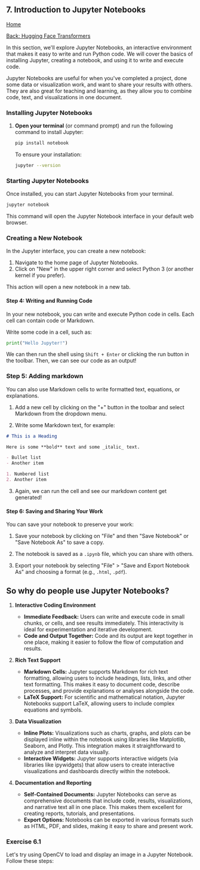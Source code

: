 ## 7. Introduction to Jupyter Notebooks

[Home](README.md)

[Back: Hugging Face Transformers](05_hugging_face_transformers.md)

In this section, we'll explore Jupyter Notebooks, an interactive environment that makes it easy to write and run Python code. We will cover the basics of installing Jupyter, creating a notebook, and using it to write and execute code.

Jupyter Notebooks are useful for when you've completed a project, done some data or visualization work, and want to share your results with others. They are also great for teaching and learning, as they allow you to combine code, text, and visualizations in one document.

### Installing Jupyter Notebooks

1. **Open your terminal** (or command prompt) and run the following command to install Jupyter:

   ```bash
   pip install notebook
   ```

   To ensure your installation:

   ```bash
   jupyter --version
   ```

### Starting Jupyter Notebooks

Once installed, you can start Jupyter Notebooks from your terminal.

```bash
jupyter notebook
```

This command will open the Jupyter Notebook interface in your default web browser.

### Creating a New Notebook

In the Jupyter interface, you can create a new notebook:

1. Navigate to the home page of Jupyter Notebooks.
2. Click on "New" in the upper right corner and select Python 3 (or another kernel if you prefer).

This action will open a new notebook in a new tab.

#### Step 4: Writing and Running Code

In your new notebook, you can write and execute Python code in cells. Each cell can contain code or Markdown.

Write some code in a cell, such as:

```python
print("Hello Jupyter!")
```

We can then run the shell using `Shift + Enter` or clicking the run button in the toolbar. Then, we can see our code as an output!

### Step 5: Adding markdown

You can also use Markdown cells to write formatted text, equations, or explanations.

1. Add a new cell by clicking on the "+" button in the toolbar and select Markdown from the dropdown menu.

2. Write some Markdown text, for example:

```markdown
# This is a Heading

Here is some **bold** text and some _italic_ text.

- Bullet list
- Another item

1. Numbered list
2. Another item
```

3. Again, we can run the cell and see our markdown content get generated!

#### Step 6: Saving and Sharing Your Work

You can save your notebook to preserve your work:

1. Save your notebook by clicking on "File" and then "Save Notebook" or "Save Notebook As" to save a copy.

2. The notebook is saved as a `.ipynb` file, which you can share with others.

3. Export your notebook by selecting "File" > "Save and Export Notebook As" and choosing a format (e.g., `.html`, `.pdf`).

## So why do people use Jupyter Notebooks?

1. **Interactive Coding Environment**

   - **Immediate Feedback:** Users can write and execute code in small chunks, or cells, and see results immediately. This interactivity is ideal for experimentation and iterative development.
   - **Code and Output Together:** Code and its output are kept together in one place, making it easier to follow the flow of computation and results.

2. **Rich Text Support**

   - **Markdown Cells:** Jupyter supports Markdown for rich text formatting, allowing users to include headings, lists, links, and other text formatting. This makes it easy to document code, describe processes, and provide explanations or analyses alongside the code.
   - **LaTeX Support:** For scientific and mathematical notation, Jupyter Notebooks support LaTeX, allowing users to include complex equations and symbols.

3. **Data Visualization**

   - **Inline Plots:** Visualizations such as charts, graphs, and plots can be displayed inline within the notebook using libraries like Matplotlib, Seaborn, and Plotly. This integration makes it straightforward to analyze and interpret data visually.
   - **Interactive Widgets:** Jupyter supports interactive widgets (via libraries like ipywidgets) that allow users to create interactive visualizations and dashboards directly within the notebook.

4. **Documentation and Reporting**

   - **Self-Contained Documents:** Jupyter Notebooks can serve as comprehensive documents that include code, results, visualizations, and narrative text all in one place. This makes them excellent for creating reports, tutorials, and presentations.
   - **Export Options:** Notebooks can be exported in various formats such as HTML, PDF, and slides, making it easy to share and present work.

### Exercise 6.1

Let's try using OpenCV to load and display an image in a Jupyter Notebook. Follow these steps:
